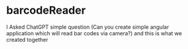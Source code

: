 # barcodeReader
I Asked ChatGPT simple question (Can you create simple angular application which will read bar codes via camera?) and this is what we created together
